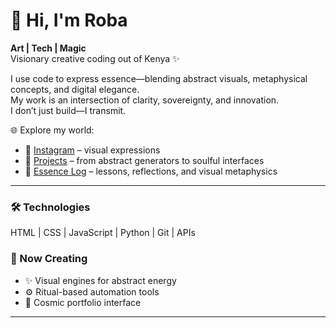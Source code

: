 # 👋 Hi, I'm Roba  
**Art | Tech | Magic**  
Visionary creative coding out of Kenya ✨

I use code to express essence—blending abstract visuals, metaphysical concepts, and digital elegance.  
My work is an intersection of clarity, sovereignty, and innovation.  
I don’t just build—I transmit.

🌐 Explore my world:  
- 🌌 [Instagram](https://instagram.com/yourusername) – visual expressions  
- 📁 [Projects](#projects) – from abstract generators to soulful interfaces  
- 🧠 [Essence Log](#blog) – lessons, reflections, and visual metaphysics

---

### 🛠 Technologies  
HTML | CSS | JavaScript | Python | Git | APIs

### 🧬 Now Creating  
- ✨ Visual engines for abstract energy  
- ⚙️ Ritual-based automation tools  
- 📲 Cosmic portfolio interface

---

